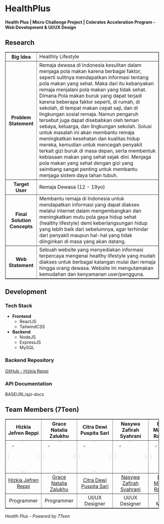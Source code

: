 # HealthPlus

**Health Plus | Micro Challenge Project | Celerates Acceleration Program - Web Development & UI/UX Design**

## Research

<table border="1" cellpadding="8">
    <tr>
        <th>Big Idea</th>
        <td>Healthly Lifestyle</td>
    </tr>
    <tr>
        <th>Problem Statement</th>
        <td>
            Remaja dewasa di Indonesia kesulitan dalam menjaga pola makan karena berbagai faktor, seperti sulitnya mendapatkan informasi tentang pola makan yang sehat. Maka dari itu kebanyakan remaja menjalani pola makan yang tidak sehat. Dimana Pola makan buruk yang dapat terjadi karena beberapa faktor seperti, di rumah, di sekolah, di tempat makan cepat saji, dan di lingkungan sosial remaja. Namun pengaruh tersebut juga dapat disebabkan oleh teman sebaya, keluarga, dan lingkungan sekolah. Solusi untuk masalah ini akan membantu remaja meningkatkan kesehatan dan kualitas hidup mereka, kemudian untuk mencegah penyakit terkait gizi buruk di masa depan, serta membentuk kebiasaan makan yang sehat sejak dini. Menjaga pola makan yang sehat dengan gizi yang seimbang sangat penting untuk membantu menjaga sistem daya tahan tubuh.
        </td>
    </tr>
    <tr>
        <th>Target User</th>
        <td>Remaja Dewasa (12 - 19yo)</td>
    </tr>
    <tr>
        <th>Final Solution Concepts</th>
        <td>
            Membantu remaja di Indonesia untuk mendapatkan informasi yang dapat diakses melalui internet dalam mengembangkan dan meningkatkan mutu pola gaya hidup sehat (healthy lifestyle) demi keberlangsungan hidup yang lebih baik dari sebelumnya, agar terhindar dari penyakit maupun hal-hal yang tidak diinginkan di masa yang akan datang.
        </td>
    </tr>
    <tr>
        <th>Web Statement</th>
        <td>
            Sebuah website yang menyediakan informasi terpercaya mengenai healthy lifestyle yang mudah diakses untuk berbagai kalangan mulai dari remaja hingga orang dewasa. Website ini mengutamakan kemudahan dan kenyamanan user/pengguna.
        </td>
    </tr>
</table>

## Development

### Tech Stack

- **Frontend**
  - ReactJS
  - TailwindCSS
- **Backend**
  - NodeJS
  - ExpressJS
  - MySQL

### Backend Repository

[GitHub - Hizkia Reppi](https://github.com/HizkiaReppi/health-plus-api)

### API Documentation

BASEURL/api-docs

## Team Members (7Teen)

<table border="1" cellpadding="10" style="text-align:center;">
    <tr>
        <th>Hizkia Jefren Reppi</th>
        <th>Grace Natalia Zalukhu</th>
        <th>Citra Dewi Puspita Sari</th>
        <th>Nasywa Zafirah Syahrani</th>
        <th>Bintang Mahaputra Ramadhan</th>
    </tr>
    <tr>
        <td>
            <img src="https://avatars.githubusercontent.com/hizkiareppi" width="100" height="100" style="border-radius:50%" />
        </td>
        <td>
            <img src="https://avatars.githubusercontent.com/Gracenzl" width="100" height="100" style="border-radius:50%" />
        </td>
        <td>
            <img src="https://avatars.githubusercontent.com/citrasyya" width="100" height="100" style="border-radius:50%" />
        </td>
        <td>
            <img src="https://avatars.githubusercontent.com/nasywazfh" width="100" height="100" style="border-radius:50%" />
        </td>
        <td>
            <img src="https://avatars.githubusercontent.com/bintanggmr" width="100" height="100" style="border-radius:50%" />
        </td>
    </tr>
    <tr>
        <td>
            <a href="https://github.com/hizkiareppi">Hizkia Jefren Reppi</a>
        </td>
        <td>
            <a href="https://github.com/Gracenzl">Grace Natalia Zalukhu</a>
        </td>
        <td>
            <a href="https://github.com/citrasyya">Citra Dewi Puspita Sari</a>
        </td>
        <td>
            <a href="https://github.com/nasywazfh">Nasywa Zafirah Syahrani</a>
        </td>
        <td>
            <a href="https://github.com/bintanggmr">Bintang Mahaputra Ramadhan</a>
        </td>
    </tr>
    <tr>
        <td>Programmer</td>
        <td>Programmer</td>
        <td>UI/UX Designer</td>
        <td>UI/UX Designer</td>
        <td>Project Manager</td>
    </tr>
</table>

_Health Plus - Powered by 7Teen_
